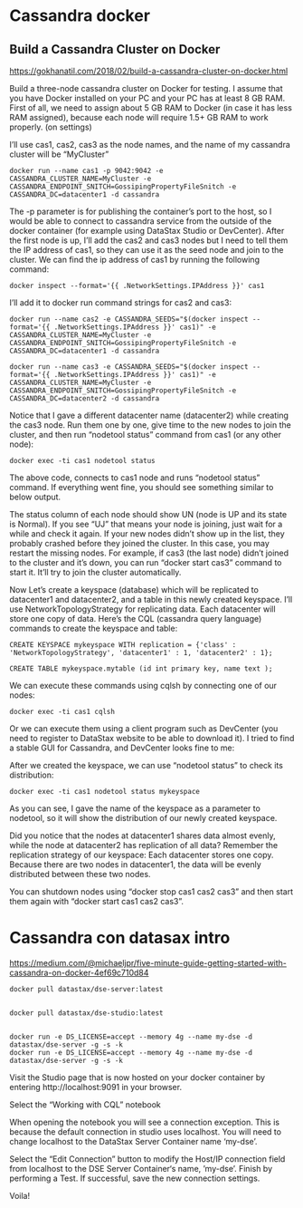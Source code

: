 # Cassandra docker


## Build a Cassandra Cluster on Docker


https://gokhanatil.com/2018/02/build-a-cassandra-cluster-on-docker.html

Build a three-node cassandra cluster on Docker for testing. I assume that you have Docker installed on your PC and your PC has at least 8 GB RAM. First of all, we need to assign about 5 GB RAM to Docker (in case it has less RAM assigned), because each node will require 1.5+ GB RAM to work properly. (on settings)


I’ll use cas1, cas2, cas3 as the node names, and the name of my cassandra cluster will be “MyCluster”

    docker run --name cas1 -p 9042:9042 -e CASSANDRA_CLUSTER_NAME=MyCluster -e CASSANDRA_ENDPOINT_SNITCH=GossipingPropertyFileSnitch -e CASSANDRA_DC=datacenter1 -d cassandra

The -p parameter is for publishing the container’s port to the host, so I would be able to connect to cassandra service from the outside of the docker container (for example using DataStax Studio or DevCenter). After the first node is up, I’ll add the cas2 and cas3 nodes but I need to tell them the IP address of cas1, so they can use it as the seed node and join to the cluster. We can find the ip address of cas1 by running the following command:

	
    docker inspect --format='{{ .NetworkSettings.IPAddress }}' cas1



I’ll add it to docker run command strings for cas2 and cas3:





    docker run --name cas2 -e CASSANDRA_SEEDS="$(docker inspect --format='{{ .NetworkSettings.IPAddress }}' cas1)" -e CASSANDRA_CLUSTER_NAME=MyCluster -e CASSANDRA_ENDPOINT_SNITCH=GossipingPropertyFileSnitch -e CASSANDRA_DC=datacenter1 -d cassandra

    docker run --name cas3 -e CASSANDRA_SEEDS="$(docker inspect --format='{{ .NetworkSettings.IPAddress }}' cas1)" -e CASSANDRA_CLUSTER_NAME=MyCluster -e CASSANDRA_ENDPOINT_SNITCH=GossipingPropertyFileSnitch -e CASSANDRA_DC=datacenter2 -d cassandra

Notice that I gave a different datacenter name (datacenter2) while creating the cas3 node. Run them one by one, give time to the new nodes to join the cluster, and then run “nodetool status” command from cas1 (or any other node):

    docker exec -ti cas1 nodetool status

The above code, connects to cas1 node and runs “nodetool status” command. If everything went fine, you should see something similar to below output.

The status column of each node should show UN (node is UP and its state is Normal). If you see “UJ” that means your node is joining, just wait for a while and check it again. If your new nodes didn’t show up in the list, they probably crashed before they joined the cluster. In this case, you may restart the missing nodes. For example, if cas3 (the last node) didn’t joined to the cluster and it’s down, you can run “docker start cas3” command to start it. It’ll try to join the cluster automatically.

Now Let’s create a keyspace (database) which will be replicated to datacenter1 and datacenter2, and a table in this newly created keyspace. I’ll use NetworkTopologyStrategy for replicating data. Each datacenter will store one copy of data. Here’s the CQL (cassandra query language) commands to create the keyspace and table:


    CREATE KEYSPACE mykeyspace WITH replication = {'class' : 'NetworkTopologyStrategy', 'datacenter1' : 1, 'datacenter2' : 1};

    CREATE TABLE mykeyspace.mytable (id int primary key, name text );



We can execute these commands using cqlsh by connecting one of our nodes:

	
    docker exec -ti cas1 cqlsh

Or we can execute them using a client program such as DevCenter (you need to register to DataStax website to be able to download it). I tried to find a stable GUI for Cassandra, and DevCenter looks fine to me:

After we created the keyspace, we can use “nodetool status” to check its distribution:
	
    docker exec -ti cas1 nodetool status mykeyspace

As you can see, I gave the name of the keyspace as a parameter to nodetool, so it will show the distribution of our newly created keyspace.




Did you notice that the nodes at datacenter1 shares data almost evenly, while the node at datacenter2 has replication of all data? Remember the replication strategy of our keyspace: Each datacenter stores one copy. Because there are two nodes in datacenter1, the data will be evenly distributed between these two nodes.

You can shutdown nodes using “docker stop cas1 cas2 cas3” and then start them again with “docker start cas1 cas2 cas3”.




# Cassandra con datasax intro


https://medium.com/@michaeljpr/five-minute-guide-getting-started-with-cassandra-on-docker-4ef69c710d84


    docker pull datastax/dse-server:latest


    docker pull datastax/dse-studio:latest


    docker run -e DS_LICENSE=accept --memory 4g --name my-dse -d datastax/dse-server -g -s -k
    docker run -e DS_LICENSE=accept --memory 4g --name my-dse -d datastax/dse-server -g -s -k


Visit the Studio page that is now hosted on your docker container by entering http://localhost:9091 in your browser.

Select the “Working with CQL” notebook


When opening the notebook you will see a connection exception. This is because the default connection in studio uses localhost. You will need to change localhost to the DataStax Server Container name ‘my-dse’.

Select the “Edit Connection” button to modify the Host/IP connection field from localhost to the DSE Server Container‘s name, ’my-dse’. Finish by performing a Test. If successful, save the new connection settings.


Voila!